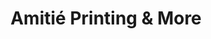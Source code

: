 ---
title: "Amitié Printing & More"
url: /williamson/amitie-printing-y-more/
shop: material de oficina
---